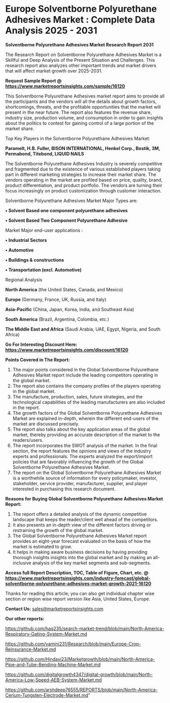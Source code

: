 # Europe Solventborne Polyurethane Adhesives Market : Complete Data Analysis 2025 - 2031

<strong>Solventborne Polyurethane Adhesives Market Research Report 2031</strong>

The Research Report on Solventborne Polyurethane Adhesives Market is a Skillful and Deep Analysis of the Present Situation and Challenges. This research report also analyzes other important trends and market drivers that will affect market growth over 2025-2031.

<strong>Request Sample Report @ <a href=https://www.marketreportsinsights.com/sample/16120>https://www.marketreportsinsights.com/sample/16120</a></strong>

This Solventborne Polyurethane Adhesives market report aims to provide all the participants and the vendors will all the details about growth factors, shortcomings, threats, and the profitable opportunities that the market will present in the near future. The report also features the revenue share, industry size, production volume, and consumption in order to gain insights about the politics to contest for gaining control of a large portion of the market share.

Top Key Players in the Solventborne Polyurethane Adhesives Market:

<strong>Paramelt, H.B. Fuller, BISON INTERNATIONAL, Henkel Corp., Bostik, 3M, Permabond, Titebond, LIQUID NAILS</strong>

The Solventborne Polyurethane Adhesives Industry is severely competitive and fragmented due to the existence of various established players taking part in different marketing strategies to increase their market share. The vendors operating in the market are profiled based on price, quality, brand, product differentiation, and product portfolio. The vendors are turning their focus increasingly on product customization through customer interaction.

Solventborne Polyurethane Adhesives Market Major Types are:

<strong>• Solvent Based one component polyurethane adhesives

• Solvent Based Two Component Polyurethane Adhesive</strong>

Market Major end-user applications :

<strong>• Industrial Sectors

• Automotive

• Buildings & constructions

• Transportation (excl. Automotive)</strong>

Regional Analysis

</u><strong><b>North America</b></strong> (the United States, Canada, and Mexico)

<strong><b>Europe </b></strong>(Germany, France, UK, Russia, and Italy)

<strong><b>Asia-Pacific</b></strong> (China, Japan, Korea, India, and Southeast Asia)

<strong><b>South America</b></strong> (Brazil, Argentina, Colombia, etc.)

<strong><b>The Middle East and Africa</b></strong> (Saudi Arabia, UAE, Egypt, Nigeria, and South Africa)

<strong>Go For Interesting Discount Here: <a href=https://www.marketreportsinsights.com/discount/16120>https://www.marketreportsinsights.com/discount/16120</a></strong>

<strong>Points Covered in The Report:</strong>
<ol>
  <li>The major points considered in the Global Solventborne Polyurethane Adhesives Market report include the leading competitors operating in the global market.</li>
  <li>The report also contains the company profiles of the players operating in the global market.</li>
  <li>The manufacture, production, sales, future strategies, and the technological capabilities of the leading manufacturers are also included in the report.</li>
  <li>The growth factors of the Global Solventborne Polyurethane Adhesives Market are explained in-depth, wherein the different end-users of the market are discussed precisely.</li>
  <li>The report also talks about the key application areas of the global market, thereby providing an accurate description of the market to the readers/users.</li>
  <li>The report incorporates the SWOT analysis of the market. In the final section, the report features the opinions and views of the industry experts and professionals. The experts analyzed the export/import policies that are favorably influencing the growth of the Global Solventborne Polyurethane Adhesives Market.</li>
  <li>The report on the Global Solventborne Polyurethane Adhesives Market is a worthwhile source of information for every policymaker, investor, stakeholder, service provider, manufacturer, supplier, and player interested in purchasing this research document.</li>
</ol>
<strong>Reasons for Buying Global Solventborne Polyurethane Adhesives Market Report:</strong>

<ol>
  <li>The report offers a detailed analysis of the dynamic competitive landscape that keeps the reader/client well ahead of the competitors.</li>
  <li>It also presents an in-depth view of the different factors driving or restraining the growth of the global market.</li>
  <li>The Global Solventborne Polyurethane Adhesives Market report provides an eight-year forecast evaluated on the basis of how the market is estimated to grow.</li>
  <li>It helps in making aware business decisions by having providing thorough insights insights into the global market and by making an all-inclusive analysis of the key market segments and sub-segments.</li>
</ol>
<strong>Access full Report Description, TOC, Table of Figure, Chart, etc. @ <a href=https://www.marketreportsinsights.com/industry-forecast/global-solventborne-polyurethane-adhesives-market-growth-2021-16120>https://www.marketreportsinsights.com/industry-forecast/global-solventborne-polyurethane-adhesives-market-growth-2021-16120</a></strong>


Thanks for reading this article; you can also get individual chapter wise section or region wise report version like Asia, United States, Europe.

<strong>Contact Us:</strong>
sales@marketreportsinsights.com

<strong>Our other reports:</strong>

<a href=https://github.com/haq235/search-market-trend/blob/main/North-America-Respiratory-Gating-System-Market.md>https://github.com/haq235/search-market-trend/blob/main/North-America-Respiratory-Gating-System-Market.md</a>

<a href=https://github.com/yamini231/Research/blob/main/Europe-Crop-Reinsurance-Market.md>https://github.com/yamini231/Research/blob/main/Europe-Crop-Reinsurance-Market.md</a>

<a href=https://github.com/Hindavi23/Marketgrowth/blob/main/North-America-Pipe-and-Tube-Bending-Machine-Market.md>https://github.com/Hindavi23/Marketgrowth/blob/main/North-America-Pipe-and-Tube-Bending-Machine-Market.md</a>

<a href=https://github.com/digitalgrowth4347/digital-growth/blob/main/North-America-Low-Speed-AEB-System-Market.md>https://github.com/digitalgrowth4347/digital-growth/blob/main/North-America-Low-Speed-AEB-System-Market.md</a>

<a href=https://github.com/arshdeep76555/REPORTS/blob/main/North-America-Cerium-Tungsten-Electrode-Market.md>https://github.com/arshdeep76555/REPORTS/blob/main/North-America-Cerium-Tungsten-Electrode-Market.md</a>"
